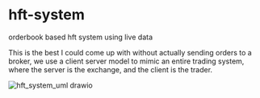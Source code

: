 # hft-system
orderbook based hft system using live data 

This is the best I could come up with without actually sending orders to a broker, we use a client server model to mimic an entire trading system, where the 
server is the exchange, and the client is the trader. 

![hft_system_uml drawio](https://github.com/user-attachments/assets/23f4b04a-312e-4d0a-a488-755769850697)
